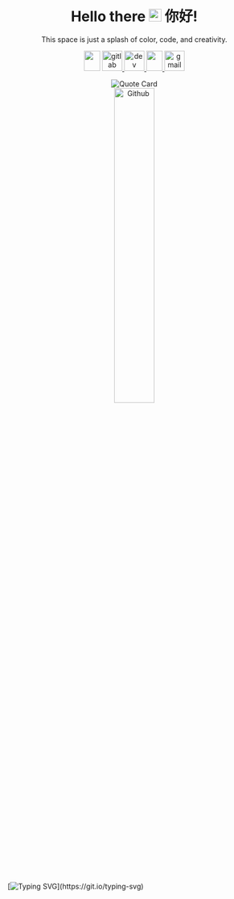 <div align="center">

# Hello there <img src="https://media.giphy.com/media/hvRJCLFzcasrR4ia7z/giphy.gif?raw=true" width="25px">  你好!

This space is just a splash of color, code, and creativity.  

</div>

<p align="center">
 <a href = 'https://www.github.com/GerLC'> 
  <img width = '32px' height='40' src="https://raw.githubusercontent.com/rahulbanerjee26/githubAboutMeGenerator/main/icons/github.svg"/></a> 
 <a href="https://gitlab.com/GerLC">
  <img src="https://img.icons8.com/color/48/000000/gitlab.png" alt='gitlab' height='40'>
 </a>
 <a href="https://dev.to/GerLC">
  <img src='https://cdn.jsdelivr.net/npm/simple-icons@3.0.1/icons/dev-dot-to.svg?raw=true' alt='dev' height='40'/>
 </a>
 <a href = 'https://www.linkedin.com/in/germán-li-b226661a0'>
  <img width = '32px' height='40' src="https://raw.githubusercontent.com/rahulbanerjee26/githubAboutMeGenerator/main/icons/linked-in-alt.svg"/>
 </a> 
 <a href="mailto:gerstructura@gmail.com">
  <img src="https://img.icons8.com/clouds/48/000000/gmail-new.png?raw=true" alt='gmail' height='40'/>
 </a>
</p>

<div align="center">
 <img src="https://quotes-github-readme.vercel.app/api?type=horizontal&theme=catppuccin_mocha" alt="Quote Card"/>
</div>
<div align="center">
 <img width="40%" alt="Github" src="https://github.githubassets.com/images/modules/profile/profile-first-issue-dark.svg?raw=true">
</div>


[![Typing SVG](https://readme-typing-svg.herokuapp.com?color=8718D6&center=true&vCenter=true&width=1000&height=10&lines=......................................................................................................)](https://git.io/typing-svg)
